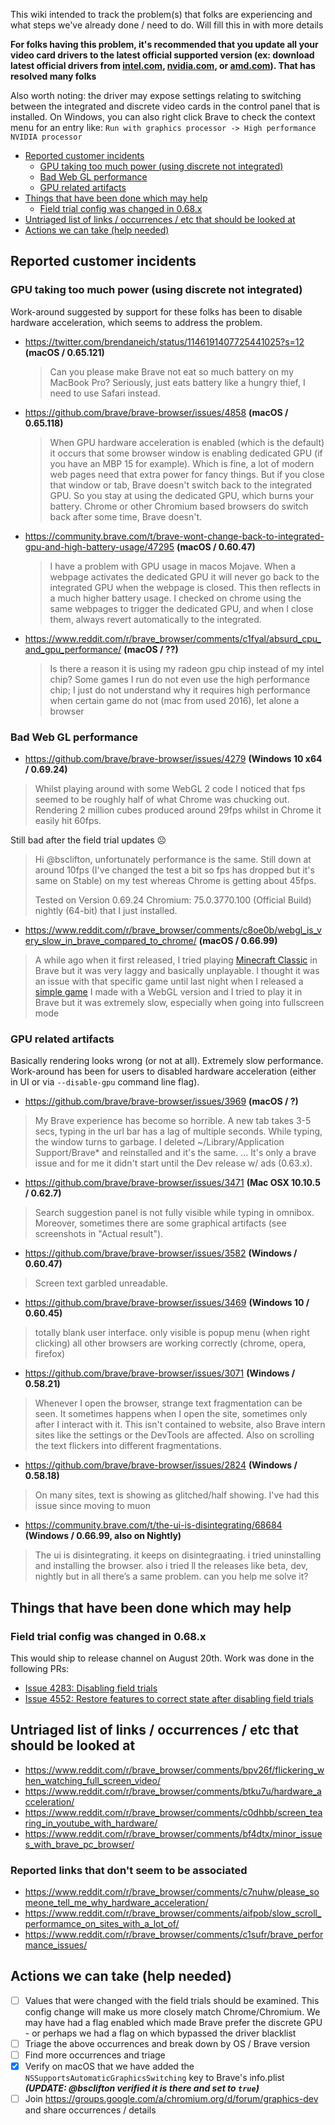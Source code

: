 This wiki intended to track the problem(s) that folks are experiencing and what steps we've already done / need to do. Will fill this in with more details

**For folks having this problem, it's recommended that you update all your video card drivers to the latest official supported version (ex: download latest official drivers from [intel.com](https://downloadcenter.intel.com/product/80939/Graphics-Drivers), [nvidia.com](https://www.nvidia.com/Download/index.aspx?lang=en-us), or [amd.com](https://www.amd.com/en/support/kb/faq/gpu-driver-autodetect)). That has resolved many folks**

Also worth noting: the driver may expose settings relating to switching between the integrated and discrete video cards in the control panel that is installed. On Windows, you can also right click Brave to check the context menu for an entry like: `Run with graphics processor -> High performance NVIDIA processor`

<!-- MarkdownTOC -->

- [Reported customer incidents](#reported-customer-incidents)
  - [GPU taking too much power \(using discrete not integrated\)](#gpu-taking-too-much-power-using-discrete-not-integrated)
  - [Bad Web GL performance](#bad-web-gl-performance)
  - [GPU related artifacts](#gpu-related-artifacts)
- [Things that have been done which may help](#things-that-have-been-done-which-may-help)
  - [Field trial config was changed in 0.68.x](#field-trial-config-was-changed-in-068x)
- [Untriaged list of links / occurrences / etc that should be looked at](#untriaged-list-of-links--occurrences--etc-that-should-be-looked-at)
- [Actions we can take \(help needed\)](#actions-we-can-take-help-needed)

<!-- /MarkdownTOC -->

## Reported customer incidents
### GPU taking too much power (using discrete not integrated)
Work-around suggested by support for these folks has been to disable hardware acceleration, which seems to address the problem.
-  https://twitter.com/brendaneich/status/1146191407725441025?s=12 **(macOS / 0.65.121)**
    > Can you please make Brave not eat so much battery on my MacBook Pro? Seriously, just eats battery like a hungry thief, I need to use Safari instead.

- https://github.com/brave/brave-browser/issues/4858 **(macOS / 0.65.118)**
    > When GPU hardware acceleration is enabled (which is the default) it occurs that some browser window is enabling dedicated GPU (if you have an MBP 15 for example). Which is fine, a lot of modern web pages need that extra power for fancy things. But if you close that window or tab, Brave doesn't switch back to the integrated GPU. So you stay at using the dedicated GPU, which burns your battery. Chrome or other Chromium based browsers do switch back after some time, Brave doesn't.

- https://community.brave.com/t/brave-wont-change-back-to-integrated-gpu-and-high-battery-usage/47295 **(macOS / 0.60.47)**
    > I have a problem with GPU usage in macos Mojave.  When a webpage activates the dedicated GPU it will never go back to the integrated GPU when the webpage is closed. This then reflects in a much higher battery usage. I checked on chrome using the same webpages to trigger the dedicated GPU, and when I close them, always revert automatically to the integrated.
- https://www.reddit.com/r/brave_browser/comments/c1fyal/absurd_cpu_and_gpu_performance/ **(macOS / ??)**
    > Is there a reason it is using my radeon gpu chip instead of my intel chip? Some games I run do not even use the high performance chip; I just do not understand why it requires high performance when certain game do not (mac from used 2016), let alone a browser

### Bad Web GL performance
- https://github.com/brave/brave-browser/issues/4279 **(Windows 10 x64 / 0.69.24)**


> Whilst playing around with some WebGL 2 code I noticed that fps seemed to be roughly half of what Chrome was chucking out. Rendering 2 million cubes produced around 29fps whilst in Chrome it easily hit 60fps.

Still bad after the field trial updates ☹️ 

> Hi @bsclifton, unfortunately performance is the same. Still down at around 10fps (I've changed the test a bit so fps has dropped but it's same on Stable) on my test whereas Chrome is getting about 45fps.
>
> Tested on Version 0.69.24 Chromium: 75.0.3770.100 (Official Build) nightly (64-bit) that I just installed.

- https://www.reddit.com/r/brave_browser/comments/c8oe0b/webgl_is_very_slow_in_brave_compared_to_chrome/ **(macOS / 0.66.99)**
> A while ago when it first released, I tried playing [Minecraft Classic](https://classic.minecraft.net/) in Brave but it was very laggy and basically unplayable. I thought it was an issue with that specific game until last night when I released a [simple game](https://gamejolt.com/games/super-ball-dodge/423602) I made with a WebGL version and I tried to play it in Brave but it was extremely slow, especially when going into fullscreen mode

### GPU related artifacts
Basically rendering looks wrong (or not at all). Extremely slow performance. Work-around has been for users to disabled hardware acceleration (either in UI or via `--disable-gpu` command line flag).
- https://github.com/brave/brave-browser/issues/3969 **(macOS / ?)**
> My Brave experience has become so horrible. A new tab takes 3-5 secs, typing in the url bar has a lag of multiple seconds. While typing, the window turns to garbage.  I deleted ~/Library/Application Support/Brave* and reinstalled and it's the same.
> ...
> It's only a brave issue and for me it didn't start until the Dev release w/ ads (0.63.x). 

- https://github.com/brave/brave-browser/issues/3471 **(Mac OSX 10.10.5 / 0.62.7)**
> Search suggestion panel is not fully visible while typing in omnibox.
Moreover, sometimes there are some graphical artifacts (see screenshots in "Actual result").

- https://github.com/brave/brave-browser/issues/3582 **(Windows / 0.60.47)**
> Screen text garbled unreadable.

- https://github.com/brave/brave-browser/issues/3469 **(Windows 10 / 0.60.45)**
> totally blank user interface. only visible is popup menu (when right clicking)
all other browsers are working correctly (chrome, opera, firefox)

- https://github.com/brave/brave-browser/issues/3071 **(Windows / 0.58.21)**
> Whenever I open the browser, strange text fragmentation can be seen. It sometimes happens when I open the site, sometimes only after I interact with it. This isn't contained to website, also Brave intern sites like the settings or the DevTools are affected. Also on scrolling the text flickers into different fragmentations.

- https://github.com/brave/brave-browser/issues/2824 **(Windows / 0.58.18)**
> On many sites, text is showing as glitched/half showing. I've had this issue since moving to muon

- https://community.brave.com/t/the-ui-is-disintegrating/68684 **(Windows / 0.66.99, also on Nightly)**
> The ui is disintegrating. it keeps on disintegraating. i tried uninstalling and installing the browser. also i tried ll the releases like beta, dev, nightly but in all there’s a same problem. can you help me solve it?

## Things that have been done which may help
### Field trial config was changed in 0.68.x
This would ship to release channel on August 20th. Work was done in the following PRs:
- [Issue 4283: Disabling field trials](https://github.com/brave/brave-browser/pull/4551)
- [Issue 4552: Restore features to correct state after disabling field trials](https://github.com/brave/brave-core/pull/2471)


## Untriaged list of links / occurrences / etc that should be looked at
- https://www.reddit.com/r/brave_browser/comments/bpv26f/flickering_when_watching_full_screen_video/
- https://www.reddit.com/r/brave_browser/comments/btku7u/hardware_acceleration/
- https://www.reddit.com/r/brave_browser/comments/c0dhbb/screen_tearing_in_youtube_with_hardware/
- https://www.reddit.com/r/brave_browser/comments/bf4dtx/minor_issues_with_brave_pc_browser/

### Reported links that don't seem to be associated
- https://www.reddit.com/r/brave_browser/comments/c7nuhw/please_someone_tell_me_why_hardware_acceleration/
- https://www.reddit.com/r/brave_browser/comments/aifpob/slow_scroll_performamce_on_sites_with_a_lot_of/
- https://www.reddit.com/r/brave_browser/comments/c1sufr/brave_performance_issues/

## Actions we can take (help needed)
- [ ] Values that were changed with the field trials should be examined. This config change will make us more closely match Chrome/Chromium. We may have had a flag enabled which made Brave prefer the discrete GPU - or perhaps we had a flag on which bypassed the driver blacklist
- [ ] Triage the above occurrences and break down by OS / Brave version
- [ ] Find more occurrences and triage
- [x] Verify on macOS that we have added the `NSSupportsAutomaticGraphicsSwitching` key to Brave's info.plist _**(UPDATE: @bsclifton verified it is there and set to `true`)**_
- [ ] Join https://groups.google.com/a/chromium.org/d/forum/graphics-dev and share occurrences / details